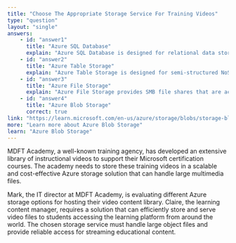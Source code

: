 ```yaml
---
title: "Choose The Appropriate Storage Service For Training Videos"
type: "question"
layout: "single"
answers:
    - id: "answer1"
      title: "Azure SQL Database"
      explain: "Azure SQL Database is designed for relational data storage and is not suitable for storing large binary files like training videos."
    - id: "answer2"
      title: "Azure Table Storage"
      explain: "Azure Table Storage is designed for semi-structured NoSQL data in key-value format, not for storing large multimedia files like videos."
    - id: "answer3"
      title: "Azure File Storage"
      explain: "Azure File Storage provides SMB file shares that are accessible via network protocols, but it's not the optimal choice for large video files that need to be streamed to users."
    - id: "answer4"
      title: "Azure Blob Storage"
      correct: true
link: "https://learn.microsoft.com/en-us/azure/storage/blobs/storage-blobs-overview"
more: "Learn more about Azure Blob Storage"
learn: "Azure Blob Storage"
---
```


MDFT Academy, a well-known training agency, has developed an extensive library of instructional videos to support their Microsoft certification courses. The academy needs to store these training videos in a scalable and cost-effective Azure storage solution that can handle large multimedia files.

Mark, the IT director at MDFT Academy, is evaluating different Azure storage options for hosting their video content library. Claire, the learning content manager, requires a solution that can efficiently store and serve video files to students accessing the learning platform from around the world. The chosen storage service must handle large object files and provide reliable access for streaming educational content.